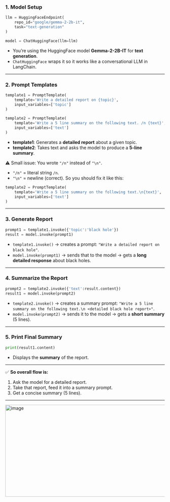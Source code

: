 

### 1. **Model Setup**

```python
llm = HuggingFaceEndpoint(
    repo_id="google/gemma-2-2b-it",
    task="text-generation"
)

model = ChatHuggingFace(llm=llm)
```

* You’re using the HuggingFace model **Gemma-2-2B-IT** for **text generation**.
* `ChatHuggingFace` wraps it so it works like a conversational LLM in LangChain.

---

### 2. **Prompt Templates**

```python
template1 = PromptTemplate(
    template='Write a detailed report on {topic}',
    input_variables=['topic']
)

template2 = PromptTemplate(
    template='Write a 5 line summary on the following text. /n {text}',
    input_variables=['text']
)
```

* **template1**: Generates a **detailed report** about a given topic.
* **template2**: Takes text and asks the model to produce a **5-line summary**.

⚠️ Small issue: You wrote `"/n"` instead of `"\n"`.

* `"/n"` = literal string `/n`.
* `"\n"` = newline (correct).
  So you should fix it like this:

```python
template2 = PromptTemplate(
    template='Write a 5 line summary on the following text.\n{text}',
    input_variables=['text']
)
```

---

### 3. **Generate Report**

```python
prompt1 = template1.invoke({'topic':'black hole'})
result = model.invoke(prompt1)
```

* `template1.invoke()` → creates a prompt:
  `"Write a detailed report on black hole"`.
* `model.invoke(prompt1)` → sends that to the model → gets a **long detailed response** about black holes.

---

### 4. **Summarize the Report**

```python
prompt2 = template2.invoke({'text':result.content})
result1 = model.invoke(prompt2)
```

* `template2.invoke()` → creates a summary prompt:
  `"Write a 5 line summary on the following text.\n <detailed black hole report>"`.
* `model.invoke(prompt2)` → sends it to the model → gets a **short summary** (5 lines).

---

### 5. **Print Final Summary**

```python
print(result1.content)
```

* Displays the **summary** of the report.

---

✅ **So overall flow is:**

1. Ask the model for a detailed report.
2. Take that report, feed it into a summary prompt.
3. Get a concise summary (5 lines).

---



<img width="1201" height="290" alt="image" src="https://github.com/user-attachments/assets/698661e0-e835-4794-af7e-30004a1eccb0" />

